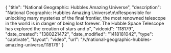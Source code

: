 {
    "title": "National Geographic: Hubbles Amazing Universe",
    "description": "National Geographic: Hubbles Amazing Universe\n\nResponsible for unlocking many mysteries of the final frontier, the most renowned telescope in the world is in danger of being lost forever. The Hubble Space Telescope has explored the creation of stars and p",
    "videoid": "118179",
    "date_created": "1380221472",
    "date_modified": "1418181042",
    "type": "captivate",
    "layout": "video",
    "url": "\/v\/national-geographic-hubbles-amazing-universe\/118179"
}